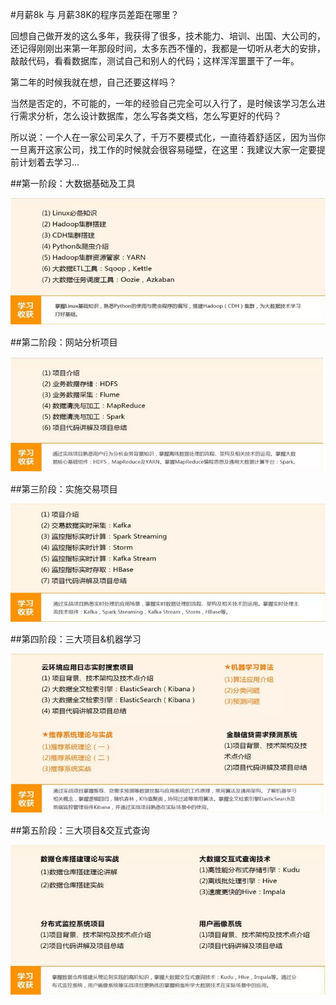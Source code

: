 #月薪8k 与 月薪38K的程序员差距在哪里？

回想自己做开发的这么多年，我获得了很多，技术能力、培训、出国、大公司的，还记得刚刚出来第一年那段时间，太多东西不懂的，我都是一切听从老大的安排，敲敲代码，看看数据库，测试自己和别人的代码；这样浑浑噩噩干了一年。

第二年的时候我就在想，自己还要这样吗？

当然是否定的，不可能的，一年的经验自己完全可以入行了，是时候该学习怎么进行需求分析，怎么设计数据库，怎么写各类文档，怎么写更好的代码？

所以说：一个人在一家公司呆久了，千万不要模式化，一直待着舒适区，因为当你一旦离开这家公司，找工作的时候就会很容易碰壁，在这里：我建议大家一定要提前计划着去学习...

##第一阶段：大数据基础及工具

![ws](./../img/ws1.png "大数据基础及工具")

##第二阶段：网站分析项目

![ws](./../img/ws2.png "第二阶段：网站分析项目")

##第三阶段：实施交易项目

![ws](./../img/ws3.png "第三阶段：实施交易项目")

##第四阶段：三大项目&机器学习

![ws](./../img/ws4.png "第四阶段：三大项目&机器学习")

##第五阶段：三大项目&交互式查询

![ws](./../img/ws5.png "第五阶段：三大项目&交互式查询")
